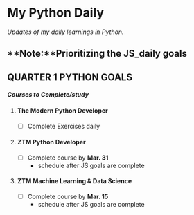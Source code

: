 My Python Daily
===
*Updates of my daily learnings in Python.*

**Note:**Prioritizing the JS_daily goals
---

QUARTER 1 PYTHON GOALS
---
#### *Courses to Complete/study*

1. #### The Modern Python Developer
      - [ ] Complete Exercises daily
2. #### ZTM Python Developer
      - [ ] Complete course by **Mar. 31**
        - schedule after JS goals are complete

3. #### ZTM Machine Learning & Data Science
      - [ ] Complete course by **Mar. 15**
        - schedule after JS goals are complete